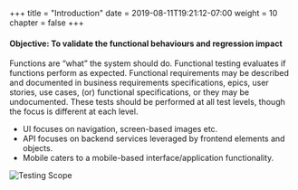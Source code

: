 +++
title = "Introduction"
date = 2019-08-11T19:21:12-07:00
weight = 10
chapter = false
+++


#### Objective: To validate the functional behaviours and regression impact 

Functions are “what” the system should do. Functional testing evaluates if functions perform as expected. Functional requirements may be described and documented in business requirements specifications, epics, user stories, use cases, (or) functional specifications, or they may be undocumented. These tests should be performed at all test levels, though the focus is different at each level.

- UI focuses on navigation, screen-based images etc.
- API focuses on backend services leveraged by frontend elements and objects.
- Mobile caters to a mobile-based interface/application functionality. 


![Testing Scope](/images/Module_3.png)




